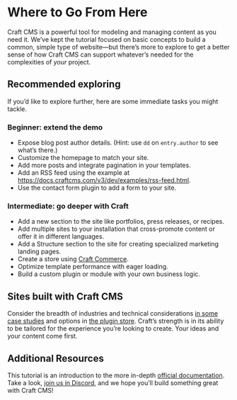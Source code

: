 # Where to Go From Here

Craft CMS is a powerful tool for modeling and managing content as you need it. We’ve kept the tutorial focused on basic concepts to build a common, simple type of website—but there’s more to explore to get a better sense of how Craft CMS can support whatever’s needed for the complexities of *your* project.

## Recommended exploring

If you’d like to explore further, here are some immediate tasks you might tackle.

### Beginner: extend the demo

- Expose blog post author details. (Hint: use `dd` on `entry.author` to see what’s there.)
- Customize the homepage to match your site.
- Add more posts and integrate pagination in your templates.
- Add an RSS feed using the example at <https://docs.craftcms.com/v3/dev/examples/rss-feed.html>.
- Use the contact form plugin to add a form to your site.

### Intermediate: go deeper with Craft

- Add a new section to the site like portfolios, press releases, or recipes.
- Add multiple sites to your installation that cross-promote content or offer it in different languages.
- Add a Structure section to the site for creating specialized marketing landing pages.
- Create a store using [Craft Commerce](https://craftcms.com/commerce).
- Optimize template performance with eager loading.
- Build a custom plugin or module with your own business logic.

## Sites built with Craft CMS

Consider the breadth of industries and technical considerations [in some case studies](https://craftcms.com/in-the-field) and options in [the plugin store](https://plugins.craftcms.com/). Craft’s strength is in its ability to be tailored for the experience you’re looking to create. Your ideas and your content come first.

## Additional Resources

This tutorial is an introduction to the more in-depth [official documentation](https://docs.craftcms.com/v3/). Take a look, [join us in Discord](https://craftcms.com/discord), and we hope you’ll build something great with Craft CMS!